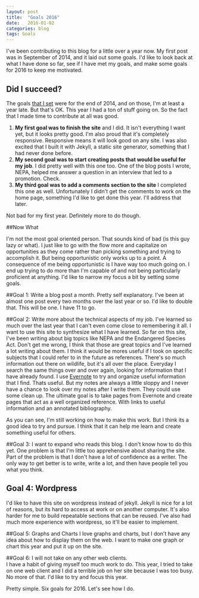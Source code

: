 ```yaml
---
layout: post
title:  "Goals 2016"
date:   2016-01-02
categories: blog 
tags: Goals
---
```


I've been contributing to this blog for a little over a year now.  My first post was in September of 2014, and it laid out some goals. I'd like to look back at what I have done so far, see if I have met my goals, and make some goals for 2016 to keep me motivated. 

## Did I succeed?
The goals [that I set][why am I blogging]  were for the end of 2014, and on those, I'm at least a year late. But that's OK. This year I had a ton of stuff going on.  So the fact that I made time to contribute at all was good.  

1. **My first goal was to finish the site** and I did.  It isn't everything I want yet, but it looks pretty good. I'm also proud that it's completely responsive. Responsive means it will look good on any site. I was also excited that I built it with Jekyll, a static site generator, something that I had never done before. 
2. **My second goal was to start creating posts that would be useful for my job**.  I did pretty well with this one too.  One of the blog posts I wrote, NEPA, helped me answer a question in an interview that led to a promotion.  Check. 
3.  **My third goal was to add a comments section to the site** I  completed this one as well. Unfortunately I didn't get the comments to work on the home page, something I'd like to get done this year. I'll address that later. 

Not bad for my first year. Definitely more to do though. 


##Now What

I'm not the most goal oriented person.  That sounds kind of bad (is this guy lazy or what).  I just like to go with the flow more and capitalize on opportunities as they come rather than picking something and trying to accomplish it. But being opportunistic only works up to a point.  A consequence of me being opportunistic is I have way too much going on.  I end up trying to do more than I'm capable of and not being particularly proficient at anything. I'd like to narrow my focus a bit by setting some goals. 

##Goal 1: Write a blog post a month. 
Pretty self explanatory.  I've been at almost one post every two months over the last year or so. I'd like to double that.  This will be one. I have 11 to go. 

##Goal 2:  Write more about the technical aspects of my job.
I've learned so much over the last year that I can't even come close to remembering it all. I want to use this site to synthesize what I have learned.  So far on this site, I've been writing about big topics like NEPA and the Endangered Species Act.  Don't get me wrong, I think that those are great topics and I've learned a lot writing about them. I think it would be mores useful if I took on specific subjects that I could refer to in the future as references.  There's so much information out there on wildlife, but it's all over the place.  Everyday I search the same things over and over again, looking for information that I have already found.  I use [Evernote][evernote] to try and organize useful information that I find. Thats  useful.  But my notes are always a little sloppy and I never have a chance to look over my notes after I write them. They could use some clean up.  The ultimate goal is to take pages from Evernote and create pages that act as a well organized reference. With links to useful information and an annotated bibliography. 

As you can see, I'm still working on how to make this work. But I think its a good idea to try and pursue. I think that it can help me learn and create something useful for others. 

##Goal 3: I want to expand who reads this blog. 
I don't know how to do this yet. One problem is that I'm little too apprehensive about sharing the site.  Part of the problem is that I don't have a lot of confidence as a writer. The only way to get better is to write, write a lot, and then have people tell you what you think. 

## Goal 4: Wordpress
I'd like to have this site on wordpress instead of jekyll.  Jekyll is nice for a lot of reasons, but its hard to access at work or on another computer. It's also harder for me to build repeatable sections that can be reused.  I've also had much more experience with wordpress, so it'll be easier to implement. 

##Goal 5: Graphs and Charts
I love graphs and charts, but I don't have any idea about how to display them on the web. I want to make one graph or chart this year and put it up on the site. 

##Goal 6:  I will not take on any other web clients.  
I have a habit of giving myself too much work to do.  This year, I tried to take on one web client and I did a terrible job on her site because I was too busy.  No more of that. I'd like to try and focus this year. 

Pretty simple.  Six goals for 2016. Let's see how I do. 

[why am I blogging]:  http://www.schmidtyworks.com/blog/2014/09/24/Why-am-i-blogging.html

[evernote]:           http://www.evernote.com
